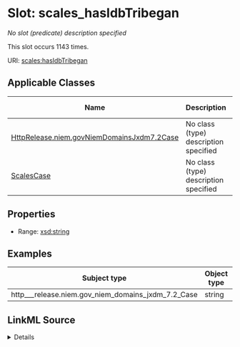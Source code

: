 

# Slot: scales_hasIdbTribegan


_No slot (predicate) description specified_






This slot occurs 1143 times.


URI: [scales:hasIdbTribegan](http://schemas.scales-okn.org/rdf/scales#hasIdbTribegan)



<!-- no inheritance hierarchy -->





## Applicable Classes

| Name | Description | Modifies Slot |
| --- | --- | --- |
| [HttpRelease.niem.govNiemDomainsJxdm7.2Case](../classes/HttpRelease.niem.govNiemDomainsJxdm7.2Case.md) | No class (type) description specified |  yes  |
| [ScalesCase](../classes/ScalesCase.md) | No class (type) description specified |  no  |







## Properties

* Range: [xsd:string](http://www.w3.org/2001/XMLSchema#string)






## Examples

| Subject type | Object type | Example subject | Example object | Occurrences |
| --- | --- | --- | --- | --- |
| http___release.niem.gov_niem_domains_jxdm_7.2_Case | string | scales:CivilCase | 01/02/2019 | 1143 |




## LinkML Source

<details>

```yaml
name: scales_hasIdbTribegan
annotations:
  count:
    tag: count
    value: 1143
description: No slot (predicate) description specified
examples:
- object:
    example_object: 01/02/2019
    example_object_type: string
    example_predicate: scales:hasIdbTribegan
    example_subject: scales:CivilCase
    example_subject_type: http___release.niem.gov_niem_domains_jxdm_7.2_Case
from_schema: scales-kg
rank: 1000
slot_uri: scales:hasIdbTribegan
alias: scales_hasIdbTribegan
domain_of:
- http___release.niem.gov_niem_domains_jxdm_7.2_Case
- scales_Case
range: string

```
</details>
